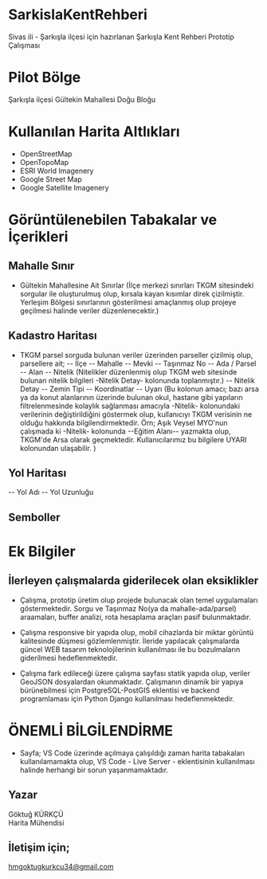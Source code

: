 # SarkislaKentRehberi
Sivas ili - Şarkışla ilçesi için hazırlanan Şarkışla Kent Rehberi Prototip Çalışması

# Pilot Bölge
Şarkışla ilçesi Gültekin Mahallesi Doğu Bloğu

# Kullanılan Harita Altlıkları
- OpenStreetMap
- OpenTopoMap
- ESRI World Imagenery
- Google Street Map
- Google Satellite Imagenery

# Görüntülenebilen Tabakalar ve İçerikleri
## Mahalle Sınır
- Gültekin Mahallesine Ait Sınırlar (İlçe merkezi sınırları TKGM sitesindeki sorgular ile oluşturulmuş olup, kırsala kayan kısımlar direk çizilmiştir. Yerleşim Bölgesi sınırlarının gösterilmesi amaçlanmış olup projeye geçilmesi halinde veriler düzenlenecektir.)
## Kadastro Haritası
- TKGM parsel sorguda bulunan veriler üzerinden parseller çizilmiş olup, parsellere ait;
  -- İlçe
  -- Mahalle
  -- Mevki
  -- Taşınmaz No
  -- Ada / Parsel
  -- Alan
  -- Nitelik (Nitelikler düzenlenmiş olup TKGM web sitesinde bulunan nitelik bilgileri -Nitelik Detay- kolonunda toplanmıştır.)
  -- Nitelik Detay
  -- Zemin Tipi
  -- Koordinatlar
  -- Uyarı (Bu kolonun amacı; bazı arsa ya da konut alanlarının üzerinde bulunan okul, hastane gibi yapıların filtrelenmesinde kolaylık sağlanması amacıyla -Nitelik- kolonundaki verilerinin değiştirildiğini göstermek olup, kullanıcıyı TKGM verisinin ne olduğu hakkında bilgilendirmektedir. Örn; Aşık Veysel MYO'nun çalışmada ki -Nitelik- kolonunda --Eğitim Alanı-- yazmakta olup, TKGM'de Arsa olarak geçmektedir. Kullanıcılarımız bu bilgilere UYARI kolonundan ulaşabilir. )
## Yol Haritası
  -- Yol Adı
  -- Yol Uzunluğu
## Semboller

# Ek Bilgiler

## İlerleyen çalışmalarda giderilecek olan eksiklikler

* Çalışma, prototip üretim olup projede bulunacak olan temel uygulamaları göstermektedir. Sorgu ve Taşınmaz No(ya da mahalle-ada/parsel) araamaları, buffer analizi, rota hesaplama araçları pasif bulunmaktadır.

* Çalışma responsive bir yapıda olup, mobil cihazlarda bir miktar görüntü kalitesinde düşmesi gözlemlenmiştir. İleride yapılacak çalışmalarda güncel WEB tasarım teknolojilerinin kullanılması ile bu bozulmaların giderilmesi hedeflenmektedir.

* Çalışma fark edileceği üzere çalışma sayfası statik yapıda olup, veriler GeoJSON dosyalardan okunmaktadır. Çalışmanın dinamik bir yapıya bürünebilmesi için PostgreSQL-PostGIS eklentisi ve backend programlaması için Python Django kullanılması hedeflenmektedir.

# ÖNEMLİ BİLGİLENDİRME
* Sayfa; VS Code üzerinde açılmaya çalışıldığı zaman harita tabakaları kullanılamamakta olup, VS Code - Live Server - eklentisinin kullanılması halinde herhangi bir sorun yaşanmamaktadır.

## Yazar
Göktuğ KÜRKÇÜ <br>
Harita Mühendisi
## İletişim için;
hmgoktugkurkcu34@gmail.com

